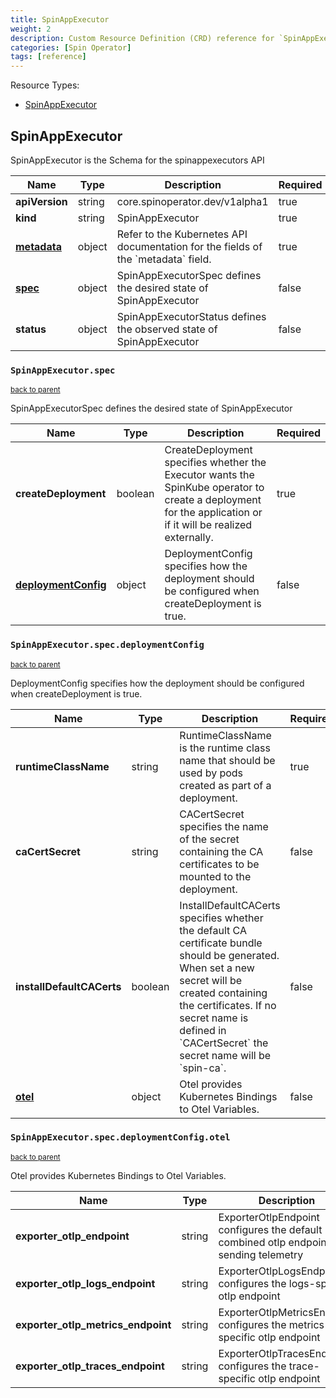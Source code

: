 ```yaml
---
title: SpinAppExecutor
weight: 2
description: Custom Resource Definition (CRD) reference for `SpinAppExecutor`
categories: [Spin Operator]
tags: [reference]
---
```

Resource Types:

- [SpinAppExecutor](#spinappexecutor)

## SpinAppExecutor

SpinAppExecutor is the Schema for the spinappexecutors API

<table>
    <thead>
        <tr>
            <th>Name</th>
            <th>Type</th>
            <th>Description</th>
            <th>Required</th>
        </tr>
    </thead>
    <tbody><tr>
      <td><b>apiVersion</b></td>
      <td>string</td>
      <td>core.spinoperator.dev/v1alpha1</td>
      <td>true</td>
      </tr>
      <tr>
      <td><b>kind</b></td>
      <td>string</td>
      <td>SpinAppExecutor</td>
      <td>true</td>
      </tr>
      <tr>
      <td><b><a href="https://kubernetes.io/docs/reference/generated/kubernetes-api/v1.27/#objectmeta-v1-meta">metadata</a></b></td>
      <td>object</td>
      <td>Refer to the Kubernetes API documentation for the fields of the `metadata` field.</td>
      <td>true</td>
      </tr><tr>
        <td><b><a href="#spinappexecutorspec">spec</a></b></td>
        <td>object</td>
        <td>
          SpinAppExecutorSpec defines the desired state of SpinAppExecutor<br/>
        </td>
        <td>false</td>
      </tr><tr>
        <td><b>status</b></td>
        <td>object</td>
        <td>
          SpinAppExecutorStatus defines the observed state of SpinAppExecutor<br/>
        </td>
        <td>false</td>
      </tr></tbody>
</table>


### `SpinAppExecutor.spec` 
<small>[back to parent](#spinappexecutor)</small>


SpinAppExecutorSpec defines the desired state of SpinAppExecutor

<table>
    <thead>
        <tr>
            <th>Name</th>
            <th>Type</th>
            <th>Description</th>
            <th>Required</th>
        </tr>
    </thead>
    <tbody><tr>
        <td><b>createDeployment</b></td>
        <td>boolean</td>
        <td>
          CreateDeployment specifies whether the Executor wants the SpinKube operator
to create a deployment for the application or if it will be realized externally.<br/>
        </td>
        <td>true</td>
      </tr><tr>
        <td><b><a href="#spinappexecutorspecdeploymentconfig">deploymentConfig</a></b></td>
        <td>object</td>
        <td>
          DeploymentConfig specifies how the deployment should be configured when
createDeployment is true.<br/>
        </td>
        <td>false</td>
      </tr></tbody>
</table>


### `SpinAppExecutor.spec.deploymentConfig` 
<small>[back to parent](#spinappexecutorspec)</small>


DeploymentConfig specifies how the deployment should be configured when
createDeployment is true.

<table>
    <thead>
        <tr>
            <th>Name</th>
            <th>Type</th>
            <th>Description</th>
            <th>Required</th>
        </tr>
    </thead>
    <tbody><tr>
        <td><b>runtimeClassName</b></td>
        <td>string</td>
        <td>
          RuntimeClassName is the runtime class name that should be used by pods created
as part of a deployment.<br/>
        </td>
        <td>true</td>
      </tr><tr>
        <td><b>caCertSecret</b></td>
        <td>string</td>
        <td>
          CACertSecret specifies the name of the secret containing the CA
certificates to be mounted to the deployment.<br/>
        </td>
        <td>false</td>
      </tr><tr>
        <td><b>installDefaultCACerts</b></td>
        <td>boolean</td>
        <td>
          InstallDefaultCACerts specifies whether the default CA
certificate bundle should be generated. When set a new secret
will be created containing the certificates. If no secret name is
defined in `CACertSecret` the secret name will be `spin-ca`.<br/>
        </td>
        <td>false</td>
      </tr><tr>
        <td><b><a href="#spinappexecutorspecdeploymentconfigotel">otel</a></b></td>
        <td>object</td>
        <td>
          Otel provides Kubernetes Bindings to Otel Variables.<br/>
        </td>
        <td>false</td>
      </tr></tbody>
</table>


### `SpinAppExecutor.spec.deploymentConfig.otel` 
<small>[back to parent](#spinappexecutorspecdeploymentconfig)</small>


Otel provides Kubernetes Bindings to Otel Variables.

<table>
    <thead>
        <tr>
            <th>Name</th>
            <th>Type</th>
            <th>Description</th>
            <th>Required</th>
        </tr>
    </thead>
    <tbody><tr>
        <td><b>exporter_otlp_endpoint</b></td>
        <td>string</td>
        <td>
          ExporterOtlpEndpoint configures the default combined otlp endpoint for sending telemetry<br/>
        </td>
        <td>false</td>
      </tr><tr>
        <td><b>exporter_otlp_logs_endpoint</b></td>
        <td>string</td>
        <td>
          ExporterOtlpLogsEndpoint configures the logs-specific otlp endpoint<br/>
        </td>
        <td>false</td>
      </tr><tr>
        <td><b>exporter_otlp_metrics_endpoint</b></td>
        <td>string</td>
        <td>
          ExporterOtlpMetricsEndpoint configures the metrics-specific otlp endpoint<br/>
        </td>
        <td>false</td>
      </tr><tr>
        <td><b>exporter_otlp_traces_endpoint</b></td>
        <td>string</td>
        <td>
          ExporterOtlpTracesEndpoint configures the trace-specific otlp endpoint<br/>
        </td>
        <td>false</td>
      </tr></tbody>
</table>


